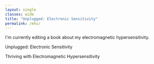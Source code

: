 ```yaml
---
layout: single
classes: wide
title: "Unplugged: Electronic Sensitivity"
permalink: /ehs/
---
```

I'm currently editing a book about my electromagnetic hypersensitivity.

Unplugged: Electronic Sensitivity

Thriving with Electromagnetic Hypersensitivity